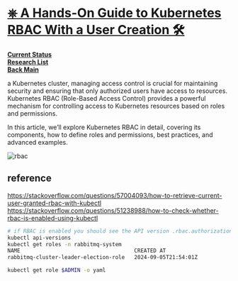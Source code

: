 # **[⎈ A Hands-On Guide to Kubernetes RBAC With a User Creation 🛠️](https://medium.com/@muppedaanvesh/a-hand-on-guide-to-kubernetes-rbac-with-a-user-creation-%EF%B8%8F-1ad9aa3cafb1)**

**[Current Status](../../../../development/status/weekly/current_status.md)**\
**[Research List](../../../research_list.md)**\
**[Back Main](../../../../README.md)**

a Kubernetes cluster, managing access control is crucial for maintaining security and ensuring that only authorized users have access to resources. Kubernetes RBAC (Role-Based Access Control) provides a powerful mechanism for controlling access to Kubernetes resources based on roles and permissions.

In this article, we’ll explore Kubernetes RBAC in detail, covering its components, how to define roles and permissions, best practices, and advanced examples.

![rbac](https://miro.medium.com/v2/resize:fit:720/format:webp/1*9Mu6GHHpxX4KgA9vdaTXKQ.gif)

## reference

<https://stackoverflow.com/questions/57004093/how-to-retrieve-current-user-granted-rbac-with-kubectl>
<https://stackoverflow.com/questions/51238988/how-to-check-whether-rbac-is-enabled-using-kubectl>

```bash
# if RBAC is enabled you should see the API version .rbac.authorization.k8s.io/v1.
kubectl api-versions
kubectl get roles -n rabbitmq-system
NAME                                    CREATED AT
rabbitmq-cluster-leader-election-role   2024-09-05T21:54:01Z

kubectl get role $ADMIN -o yaml
```
